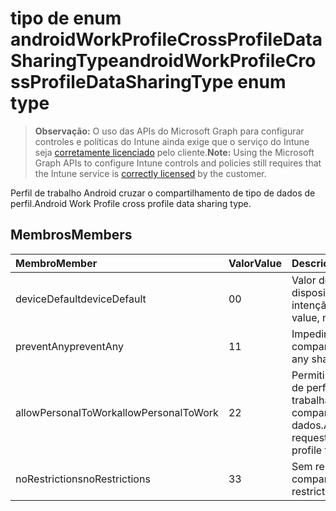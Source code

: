 # <a name="androidworkprofilecrossprofiledatasharingtype-enum-type"></a><span data-ttu-id="b19d8-101">tipo de enum androidWorkProfileCrossProfileDataSharingType</span><span class="sxs-lookup"><span data-stu-id="b19d8-101">androidWorkProfileCrossProfileDataSharingType enum type</span></span>

> <span data-ttu-id="b19d8-102">**Observação:** O uso das APIs do Microsoft Graph para configurar controles e políticas do Intune ainda exige que o serviço do Intune seja [corretamente licenciado](https://go.microsoft.com/fwlink/?linkid=839381) pelo cliente.</span><span class="sxs-lookup"><span data-stu-id="b19d8-102">**Note:** Using the Microsoft Graph APIs to configure Intune controls and policies still requires that the Intune service is [correctly licensed](https://go.microsoft.com/fwlink/?linkid=839381) by the customer.</span></span>

<span data-ttu-id="b19d8-103">Perfil de trabalho Android cruzar o compartilhamento de tipo de dados de perfil.</span><span class="sxs-lookup"><span data-stu-id="b19d8-103">Android Work Profile cross profile data sharing type.</span></span>
## <a name="members"></a><span data-ttu-id="b19d8-104">Membros</span><span class="sxs-lookup"><span data-stu-id="b19d8-104">Members</span></span>
|<span data-ttu-id="b19d8-105">Membro</span><span class="sxs-lookup"><span data-stu-id="b19d8-105">Member</span></span>|<span data-ttu-id="b19d8-106">Valor</span><span class="sxs-lookup"><span data-stu-id="b19d8-106">Value</span></span>|<span data-ttu-id="b19d8-107">Descrição</span><span class="sxs-lookup"><span data-stu-id="b19d8-107">Description</span></span>|
|:---|:---|:---|
|<span data-ttu-id="b19d8-108">deviceDefault</span><span class="sxs-lookup"><span data-stu-id="b19d8-108">deviceDefault</span></span>|<span data-ttu-id="b19d8-109">0</span><span class="sxs-lookup"><span data-stu-id="b19d8-109">0</span></span>|<span data-ttu-id="b19d8-110">Valor de padrão de dispositivo, sem intenção.</span><span class="sxs-lookup"><span data-stu-id="b19d8-110">Device default value, no intent.</span></span>|
|<span data-ttu-id="b19d8-111">preventAny</span><span class="sxs-lookup"><span data-stu-id="b19d8-111">preventAny</span></span>|<span data-ttu-id="b19d8-112">1</span><span class="sxs-lookup"><span data-stu-id="b19d8-112">1</span></span>|<span data-ttu-id="b19d8-113">Impedir que qualquer compartilhamento.</span><span class="sxs-lookup"><span data-stu-id="b19d8-113">Prevent any sharing.</span></span>|
|<span data-ttu-id="b19d8-114">allowPersonalToWork</span><span class="sxs-lookup"><span data-stu-id="b19d8-114">allowPersonalToWork</span></span>|<span data-ttu-id="b19d8-115">2</span><span class="sxs-lookup"><span data-stu-id="b19d8-115">2</span></span>|<span data-ttu-id="b19d8-116">Permitir que a solicitação de perfil pessoal para trabalhar de perfil de compartilhamento de dados.</span><span class="sxs-lookup"><span data-stu-id="b19d8-116">Allow data sharing request from personal profile to work profile.</span></span>|
|<span data-ttu-id="b19d8-117">noRestrictions</span><span class="sxs-lookup"><span data-stu-id="b19d8-117">noRestrictions</span></span>|<span data-ttu-id="b19d8-118">3</span><span class="sxs-lookup"><span data-stu-id="b19d8-118">3</span></span>|<span data-ttu-id="b19d8-119">Sem restrições de compartilhamento.</span><span class="sxs-lookup"><span data-stu-id="b19d8-119">No restrictions on sharing.</span></span>|



